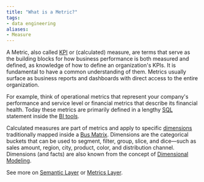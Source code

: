 ```yaml
---
title: "What is a Metric?"
tags:
- data engineering
aliases:
- Measure
---
```


A Metric, also called [KPI](term/key%20performance%20indicator%20(kpi).md) or (calculated) measure, are terms that serve as the building blocks for how business performance is both measured and defined, as knowledge of how to define an organization's KPIs. It is fundamental to have a common understanding of them. Metrics usually surface as business reports and dashboards with direct access to the entire organization.

For example, think of operational metrics that represent your company's performance and service level or financial metrics that describe its financial health. Today these metrics are primarily defined in a lengthy [SQL](term/sql.md) statement inside the [BI tools](term/business%20intelligence%20tools.md). 

Calculated measures are part of metrics and apply to specific [dimensions](term/dimensions.md) traditionally mapped inside a [Bus Matrix](term/bus%20matrix.md). Dimensions are the categorical buckets that can be used to segment, filter, group, slice, and dice—such as sales amount, region, city, product, color, and distribution channel. Dimensions (and facts) are also known from the concept of [Dimensional Modeling](term/dimensional%20modeling.md). 

See more on [Semantic Layer](term/semantic%20layer.md) or [Metrics Layer](term/metrics%20layer.md).
